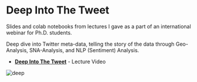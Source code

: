 # Deep Into The Tweet
Slides and colab notebooks from lectures I gave as a part of an international webinar for Ph.D. students.

Deep dive into Twitter meta-data, telling the story of the data through Geo-Analysis, SNA-Analysis, and NLP (Sentiment) Analysis.

- __[Deep Into The Tweet](https://www.youtube.com/watch?v=uPbQ3Xi1lAQ)__ - Lecture Video

![deep](https://science.sciencemag.org/content/sci/364/6436/135/F2.large.jpg)
